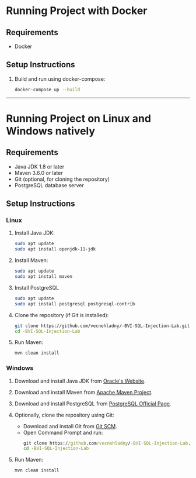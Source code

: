 # Running Project with Docker

## Requirements

- Docker

## Setup Instructions

1. Build and run using docker-compose:
   ```bash
   docker-compose up --build
   ```


---

# Running Project on Linux and Windows natively

## Requirements

- Java JDK 1.8 or later
- Maven 3.6.0 or later
- Git (optional, for cloning the repository)
- PostgreSQL database server

## Setup Instructions

### Linux

1. Install Java JDK:
   ```bash
   sudo apt update
   sudo apt install openjdk-11-jdk
   ```

2. Install Maven:
   ```bash
   sudo apt update
   sudo apt install maven
   ```
   
3. Install PostgreSQL
   ```bash
   sudo apt update
   sudo apt install postgresql postgresql-contrib
   ```

4. Clone the repository (if Git is installed):
   ```bash
   git clone https://github.com/vecnehladny/-BVI-SQL-Injection-Lab.git
   cd -BVI-SQL-Injection-Lab
   ```

5. Run Maven:
   ```bash
   mvn clean install
   ```

### Windows

1. Download and install Java JDK from [Oracle's Website](https://www.oracle.com/java/technologies/javase-jdk11-downloads.html).

2. Download and install Maven from [Apache Maven Project](https://maven.apache.org/download.cgi).
3. Download and install PostgreSQL from [PostgreSQL Official Page](https://www.postgresql.org/download/windows/).

4. Optionally, clone the repository using Git:
   - Download and install Git from [Git SCM](https://git-scm.com/).
   - Open Command Prompt and run:
     ```cmd
     git clone https://github.com/vecnehladny/-BVI-SQL-Injection-Lab.git
     cd -BVI-SQL-Injection-Lab
     ```

5. Run Maven:
   ```cmd
   mvn clean install
   ```
